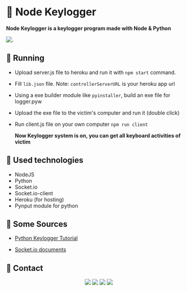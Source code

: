 
# 👾 Node Keylogger
**Node Keylogger is a keylogger program made with Node & Python**

![.](https://github.com/Noirrs/node-keylogger/blob/main/assets/hierarchy.png)

 
## 👟 Running

* Upload server.js file to heroku and run it with `npm start` command.
* Fill `lib.json` file. Note: `controllerServerURL` is your heroku app url
* Using a exe builder module like `pyinstaller`, build an exe file for logger.pyw 
* Upload the exe file to the victim's computer and run it (double click)
* Run client.js file on your own computer `npm run client`

   **Now Keylogger system is on, you can get all keyboard activities of victim**

## 🦾 Used technologies

* NodeJS
* Python
* Socket.io
* Socket.io-client
* Heroku (for hosting)
* Pynput module for python

## 🤳 Some Sources

* [Python Keylogger Tutorial](https://www.youtube.com/watch?v=yvHrNlAF0Y0) 

* [Socket.io documents](https://socket.io/)


## 📱 Contact

<div align="center">
<a href="https://github.com/Noirrs" target="_blank"><img src="https://img.shields.io/badge/Noirrs%20-191717.svg?&style=for-the-badge&logo=github&logoColor=white"></a>
<a href="https://discord.com/users/922078187788308510" target="_blank"><img src="https://shields.io/badge/Noir-111111.svg?&style=for-the-badge&logo=discord"></a>
<a href="https://www.npmjs.com/~noirr" target="_blank"><img src="https://shields.io/badge/Noirr-111111.svg?&style=for-the-badge&logo=npm"></a>
<a href="https://open.spotify.com/user/oitziwwbyioezmtmfndiu3qqw" target= "_blank"><img src="https://img.shields.io/badge/Spotify%20-1ed760.svg?&style=for-the-badge&logo=spotify&logoColor=black"></a>
  </div>
